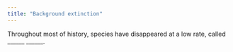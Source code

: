 ```yaml
---
title: "Background extinction"
---
```

Throughout most of history, species have disappeared at a low rate, called ______ ______.

